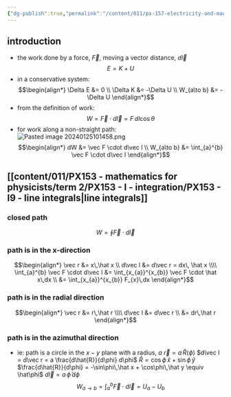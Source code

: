 ```yaml
---
{"dg-publish":true,"permalink":"/content/011/px-157-electricity-and-magnetism/px-157-b-electric-fields/ii-potentials/px-157-b7a-electric-potential-energy/","created":"2024-10-01T18:27:10.089+01:00","updated":"2024-11-26T20:08:21.762+00:00"}
---
```


## introduction
- the work done by a force, $\vec F$, moving a vector distance, $d\vec l$
$$
E = K + U
$$
- in a conservative system:
$$\begin{align*}
\Delta E &= 0 \\
\Delta K &= -\Delta U \\
W_{a\to b} &= -\Delta U
\end{align*}$$
- from the definition of work:
$$
W = \vec F\cdot d\vec l = F\,dl\cos\theta
$$
- for work along a non-straight path:
	![Pasted image 20240125101458.png](/img/user/pics/Pasted%20image%2020240125101458.png)
	$$\begin{align*}
		dW &= \vec F \cdot d\vec l \\
		W_{a\to b} &= \int_{a}^{b} \vec F \cdot d\vec l
	\end{align*}$$
## [[content/011/PX153 - mathematics for physicists/term 2/PX153 - I - integration/PX153 - I9 - line integrals\|line integrals]]
### closed path
$$
W = \oint \vec F \cdot d\vec l
$$
### path is in the x-direction
$$\begin{align*}
	\vec r &= x\,\hat x \\
	d\vec l &= d\vec r = dx\, \hat x \\\\
	\int_{a}^{b} \vec F \cdot d\vec l &= \int_{x_{a}}^{x_{b}} \vec F \cdot \hat x\,dx \\
	&= \int_{x_{a}}^{x_{b}} F_{x}\,dx
\end{align*}$$

### path is in the radial direction
$$\begin{align*}
	\vec r &= r\,\hat r \\\\
	d\vec l &= d\vec r \\
	&= dr\,\hat r
\end{align*}$$

### path is in the azimuthal direction
- ie: path is a circle in the $x-y$ plane with a radius, $a$
	$\vec r = a\,\hat R(\phi)$
	$d\vec l = d\vec r = a \frac{d\hat{R}}{d\phi} d\phi$
	$\hat R = \cos\phi\,\hat x + \sin\phi\,\hat y$
	$\frac{d\hat{R}}{d\phi} = -\sin\phi\,\hat x + \cos\phi\,\hat y \equiv \hat\phi$
	$d\vec l = a\,\hat\phi\,d\phi$
$$
W_{a\to b} = \int_{a}^{b} \vec F\cdot d\vec l = U_{a}- U_{b}
$$

